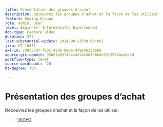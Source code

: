 ```yaml
---
title: Présentation des groupes d’achat
description: Découvrez les groupes d’achat et la façon de les utiliser.
feature: Buying Groups
role: Admin, User
level: Beginner, Intermediate, Experienced
doc-type: Feature Video
duration: 577
last-substantial-update: 2024-08-23T00:00:00Z
jira: KT-16051
exl-id: 2d8c37d7-f00c-42d6-b8de-44968633ab88
source-git-commit: 95661e83f42cc4d94630fa86de50125940ea2e3d
workflow-type: tm+mt
source-wordcount: '26'
ht-degree: 76%

---
```


# Présentation des groupes d’achat

Découvrez les groupes d’achat et la façon de les utiliser.

>[!VIDEO](https://video.tv.adobe.com/v/3433078/?learn=on)

